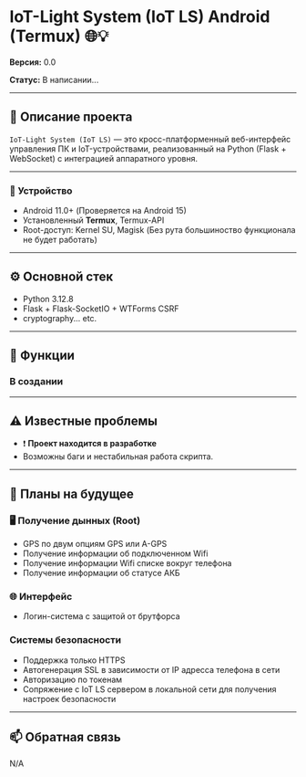 # IoT-Light System (IoT LS) Android (Termux) 🌐💡

**Версия:** 0.0

**Статус:** В написании...


---

## 🧠 Описание проекта

`IoT-Light System (IoT LS)` — это кросс-платформенный веб-интерфейс управления ПК и IoT-устройствами, реализованный на Python (Flask + WebSocket) с интеграцией аппаратного уровня.

---

### 📱 Устройство
- Android 11.0+ (Проверяется на Android 15)
- Установленный **Termux**, Termux-API
- Root-доступ: Kernel SU, Magisk (Без рута большиноство функционала не будет работать)

---

## ⚙️ Основной стек

- Python 3.12.8
- Flask + Flask-SocketIO + WTForms CSRF
- cryptography... etc.

---

## 🔧 Функции

### В создании

---

## ⚠️ Известные проблемы

- ❗ **Проект находится в разработке**  
- Возможны баги и нестабильная работа скрипта.

---

## 🔮 Планы на будущее

### 🖥️ Получение дынных (Root)
- GPS по двум опциям GPS или A-GPS
- Получение информации об подключенном Wifi
- Получение информации Wifi списке вокруг телефона
- Получение информации об статусе АКБ

### 🌐 Интерфейс
- Логин-система с защитой от брутфорса

### Системы безопасности
- Поддержка только HTTPS
- Автогенерация SSL в зависимости от IP адресса телефона в сети
- Авторизацию по токенам
- Сопряжение с IoT LS сервером в локальной сети для получения настроек безопасности
  
---

## 📫 Обратная связь

N/A


